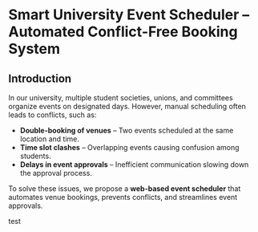 # Smart University Event Scheduler – Automated Conflict-Free Booking System

## Introduction
In our university, multiple student societies, unions, and committees organize events on designated days. However, manual scheduling often leads to conflicts, such as:

- **Double-booking of venues** – Two events scheduled at the same location and time.
- **Time slot clashes** – Overlapping events causing confusion among students.
- **Delays in event approvals** – Inefficient communication slowing down the approval process.

To solve these issues, we propose a **web-based event scheduler** that automates venue bookings, prevents conflicts, and streamlines event approvals.

test